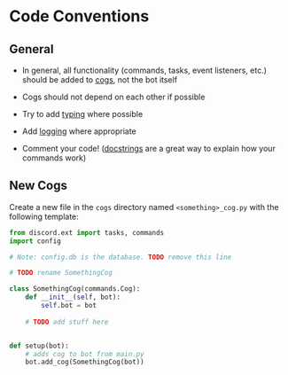# Code Conventions

## General

- In general, all functionality (commands, tasks, event listeners, etc.) should be added to
  [cogs](https://discordpy.readthedocs.io/en/stable/ext/commands/cogs.html), not the bot itself

- Cogs should not depend on each other if possible

- Try to add [typing](https://docs.python.org/3/library/typing.html) where possible

- Add [logging](https://docs.python.org/3/howto/logging.html) where appropriate 

- Comment your code!
  ([docstrings](https://www.python.org/dev/peps/pep-0257/)
  are a great way to explain how your commands work)


## New Cogs

Create a new file in the `cogs` directory named
`<something>_cog.py` with the following template:

```python
from discord.ext import tasks, commands
import config

# Note: config.db is the database. TODO remove this line

# TODO rename SomethingCog

class SomethingCog(commands.Cog):
    def __init__(self, bot):
        self.bot = bot
        
    # TODO add stuff here


def setup(bot):
    # adds cog to bot from main.py
    bot.add_cog(SomethingCog(bot))
```
